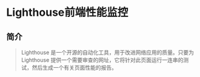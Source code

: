 <!--
 * @Author: your name
 * @Date: 2019-12-09 11:39:49
 * @LastEditTime: 2019-12-09 11:40:39
 * @LastEditors: Please set LastEditors
 * @Description: In User Settings Edit
 * @FilePath: \myvuepress\docs\每日一学\9-Lighthouse前端性能监控.md
 -->
# Lighthouse前端性能监控

## 简介

> Lighthouse 是一个开源的自动化工具，用于改进网络应用的质量。只要为 Lighthouse 提供一个需要审查的网址，它将针对此页面运行一连串的测试，然后生成一个有关页面性能的报告。